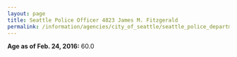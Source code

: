 ```yaml
---
layout: page
title: Seattle Police Officer 4823 James M. Fitzgerald
permalink: /information/agencies/city_of_seattle/seattle_police_department/copbook/4823/
---
```


**Age as of Feb. 24, 2016:** 60.0
